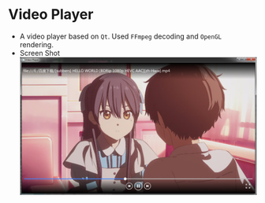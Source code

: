 # Video Player

* A video player based on `Qt`. Used `FFmpeg` decoding and `OpenGL` rendering.
* Screen Shot
![image](./screenshot/run.png)